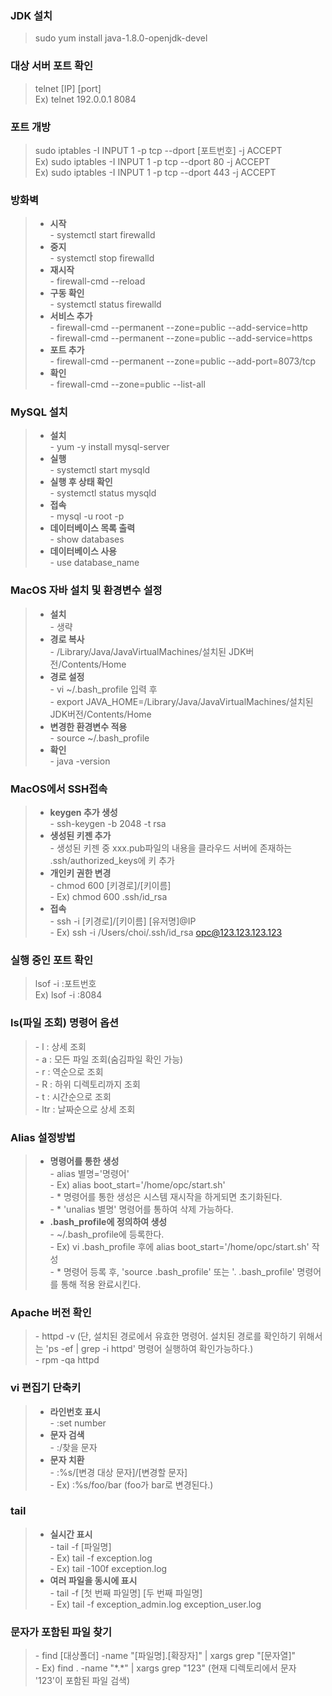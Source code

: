 ### JDK 설치
> sudo yum install java-1.8.0-openjdk-devel   



### 대상 서버 포트 확인
> telnet [IP] [port]   
> Ex) telnet 192.0.0.1 8084       



### 포트 개방
> sudo iptables -I INPUT 1 -p tcp --dport [포트번호] -j ACCEPT   
> Ex) sudo iptables -I INPUT 1 -p tcp --dport 80 -j ACCEPT   
> Ex) sudo iptables -I INPUT 1 -p tcp --dport 443 -j ACCEPT   



### 방화벽
> - **시작**   
>   \- systemctl start firewalld   
> - **중지**   
>   \- systemctl stop firewalld    
> - **재시작**   
>   \- firewall-cmd --reload   
> - **구동 확인**   
>   \- systemctl status firewalld   
> - **서비스 추가**   
>   \- firewall-cmd --permanent --zone=public --add-service=http   
>   \- firewall-cmd --permanent --zone=public --add-service=https   
> - **포트 추가**   
>   \- firewall-cmd --permanent --zone=public --add-port=8073/tcp   
> - **확인**   
>   \- firewall-cmd --zone=public --list-all   



### MySQL 설치
> - **설치**   
>   \- yum -y install mysql-server   
> - **실행**   
>   \- systemctl start mysqld   
> - **실행 후 상태 확인**   
>   \- systemctl status mysqld   
> - **접속**   
>   \- mysql -u root -p   
> - **데이터베이스 목록 출력**   
>   \- show databases   
> - **데이터베이스 사용**   
>   \- use database_name   



### MacOS 자바 설치 및 환경변수 설정
> - **설치**   
>   \- 생략   
> - **경로 복사**   
>   \- /Library/Java/JavaVirtualMachines/설치된 JDK버전/Contents/Home   
> - **경로 설정**   
>   \- vi ~/.bash_profile 입력 후  
>   \- export JAVA_HOME=/Library/Java/JavaVirtualMachines/설치된 JDK버전/Contents/Home   
> - **변경한 환경변수 적용**   
>   \- source ~/.bash_profile   
> - **확인**   
>   \- java -version   



### MacOS에서 SSH접속
> - **keygen 추가 생성**   
>   \- ssh-keygen -b 2048 -t rsa      
> - **생성된 키젠 추가**   
>   \- 생성된 키젠 중 xxx.pub파일의 내용을 클라우드 서버에 존재하는 .ssh/authorized_keys에 키 추가   
> - **개인키 권한 변경**   
>   \- chmod 600 [키경로]/[키이름]         
>   \- Ex) chmod 600 .ssh/id_rsa   
> - **접속**   
>   \- ssh -i [키경로]/[키이름] [유저명]@IP   
>   \- Ex) ssh -i /Users/choi/.ssh/id_rsa opc@123.123.123.123



### 실행 중인 포트 확인
> lsof -i :포트번호   
> Ex) lsof -i :8084  



### ls(파일 조회) 명령어 옵션   
>   \- l : 상세 조회   
>   \- a : 모든 파일 조회(숨김파일 확인 가능)   
>   \- r : 역순으로 조회   
>   \- R : 하위 디렉토리까지 조회   
>   \- t : 시간순으로 조회   
>   \- ltr : 날짜순으로 상세 조회   



### Alias 설정방법
> - **명령어를 통한 생성**   
>   \- alias 별명='명령어'   
>   \- Ex) alias boot_start='/home/opc/start.sh'   
>   \- * 명령어를 통한 생성은 시스템 재시작을 하게되면 초기화된다.   
>   \- * 'unalias 별명' 명령어를 통하여 삭제 가능하다.   
> - **.bash_profile에 정의하여 생성**   
>   \- ~/.bash_profile에 등록한다.   
>   \- Ex) vi .bash_profile 후에 alias boot_start='/home/opc/start.sh' 작성   
>   \- * 명령어 등록 후, 'source .bash_profile' 또는 '. .bash_profile' 명령어를 통해 적용 완료시킨다.   



### Apache 버전 확인
>   \- httpd -v (단, 설치된 경로에서 유효한 명령어. 설치된 경로를 확인하기 위해서는 'ps -ef | grep -i httpd' 명령어 실행하여 확인가능하다.)   
>   \- rpm -qa httpd   



### vi 편집기 단축키
> - **라인번호 표시**   
>   \- :set number   
> - **문자 검색**   
>   \- :/찾을 문자   
> - **문자 치환**   
>   \- :%s/[변경 대상 문자]/[변경할 문자]   
>   \- Ex) :%s/foo/bar (foo가 bar로 변경된다.)     



### tail
> - **실시간 표시**   
>   \- tail -f [파일명]   
>   \- Ex) tail -f exception.log   
>   \- Ex) tail -100f exception.log   
> - **여러 파일을 동시에 표시**   
>   \- tail -f [첫 번째 파일명] [두 번째 파일명]   
>   \- Ex) tail -f exception_admin.log exception_user.log   



### 문자가 포함된 파일 찾기
>   \- find [대상폴더] -name "[파일명].[확장자]" | xargs grep "[문자열]"   
>   \- Ex) find . -name "\*.\*" | xargs grep "123" (현재 디렉토리에서 문자 '123'이 포함된 파일 검색)   
